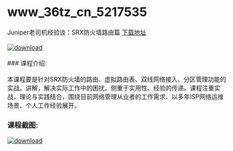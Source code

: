 # www_36tz_cn_5217535
Juniper老司机经验谈：SRX防火墙路由篇
[下载地址](http://www.36tz.cn/article/5217535 "下载地址")
<br/></br>[![download](http://36tz.cn/muke_img/2021_01_12345-4.jpg "下载地址")](http://www.36tz.cn/article/5217535 "下载地址")
<br/></br>### 课程介绍:<br/></br>本课程要是针对SRX防火墙的路由、虚拟路由表、双线网络接入、分区管理功能的实战。讲解，解决实际工作中的困扰。侧重于实用性、经验的传递。课程注重实战，理论与实践结合，围绕目前网络管理从业者的工作需求、以多年ISP网络运维场景、个人工作经验展开。

### 课程截图:
[![download](http://36tz.cn/muke_img/2021_01_2-43.png "下载地址")](http://www.36tz.cn/article/5217535 "下载地址")
